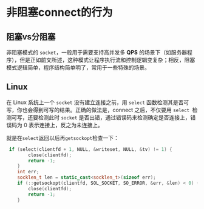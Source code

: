 # 非阻塞connect的行为
## 阻塞vs分阻塞
非阻塞模式的 `socket`，一般用于需要支持高并发多 **QPS** 的场景下（如服务器程序），但是正如前文所述，这种模式让程序执行流和控制逻辑变复杂；相反，阻塞模式逻辑简单，程序结构简单明了，常用于一些特殊的场景。
## Linux
在 Linux 系统上一个 `socket` 没有建立连接之前，用 `select` 函数检测其是否可写，你也会得到可写的结果。正确的做法是，connect 之后，不仅要用 `select `检测可写，还要检测此时 `socket` 是否出错，通过错误码来检测确定是否连接上，错误码为 0 表示连接上，反之为未连接上。

就是在`select`返回以后再`getsockopt`检查一下：
```c++
 if (select(clientfd + 1, NULL, &writeset, NULL, &tv) != 1) {
		close(clientfd);
		return -1;
	}
	int err;
    socklen_t len = static_cast<socklen_t>(sizeof err);
    if (::getsockopt(clientfd, SOL_SOCKET, SO_ERROR, &err, &len) < 0) {
        close(clientfd);
		return -1;
	}
```
